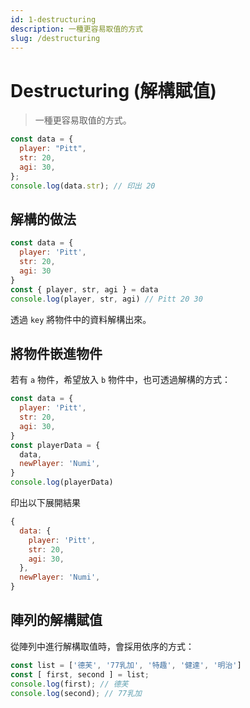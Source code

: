 ```yaml
---
id: 1-destructuring
description: 一種更容易取值的方式
slug: /destructuring
---
```


# Destructuring (解構賦值)

> 一種更容易取值的方式。

```javascript
const data = {
  player: "Pitt",
  str: 20,
  agi: 30,
};
console.log(data.str); // 印出 20
```

## 解構的做法

```javascript
const data = {
  player: 'Pitt',
  str: 20,
  agi: 30
}
const { player, str, agi } = data
console.log(player, str, agi) // Pitt 20 30
```

透過 `key` 將物件中的資料解構出來。

## 將物件嵌進物件

若有 `a` 物件，希望放入 `b` 物件中，也可透過解構的方式：

```javascript
const data = {
  player: 'Pitt',
  str: 20,
  agi: 30,
}
const playerData = {
  data,
  newPlayer: 'Numi',
}
console.log(playerData)
```

印出以下展開結果

```javascript
{
  data: {
    player: 'Pitt',
    str: 20,
    agi: 30,
  },
  newPlayer: 'Numi',
}
```

## 陣列的解構賦值

從陣列中進行解構取值時，會採用依序的方式：

```javascript
const list = ['德芙', '77乳加', '特趣', '健達', '明治']
const [ first, second ] = list;
console.log(first); // 德芙
console.log(second); // 77乳加
```
